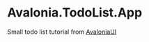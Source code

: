 # Avalonia.TodoList.App
Small todo list tutorial from [AvaloniaUI](https://docs.avaloniaui.net/tutorials/todo-list-app)
